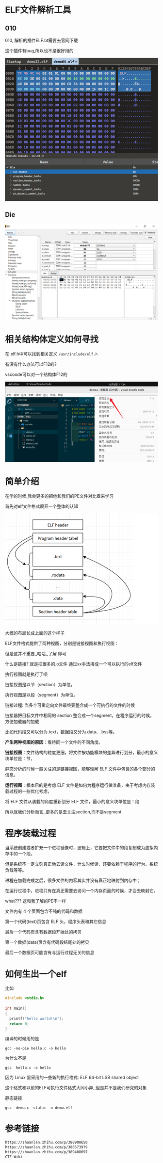 



# ELF文件解析工具





## 010



010, 解析的插件ELF.bt需要去官网下载

这个插件有bug,所以也不是很好用的



![image-20231005171225875](img/image-20231005171225875.png)



## Die



![image-20231005171317992](img/image-20231005171317992.png)



# 相关结构体定义如何寻找



在  elf.h中可以找到相关定义 `/usr/include/elf.h`

有没有什么办法可以F12的?

vscoode可以对一个结构体F12的

![image-20231005172439702](img/image-20231005172439702.png)







# 简单介绍



在学的时候,我会更多的把他和我们的PE文件对比着来学习



首先对elf文件格式展开一个整体的认知

![image-20231003151947051](img/image-20231003151947051.png)

大概的布局长成上面的这个样子





ELF文件格式提供了两种视图，分别是链接视图和执行视图：

但是这并不重要,,哈哈,,了解 即可

什么是链接? 就是把很多的.o文件 通过xx手法拼成一个可以执行的elf文件

执行视图就是执行了呗





链接视图是以节（section）为单位，

执行视图是以段（segment）为单位。



链接过程: 当多个可重定向文件最终要整合成一个可执行的文件的时候

链接器把目标文件中相同的 section 整合成一个segment，在程序运行的时候，方便加载器的加载

比如代码段又可以分为.text，数据段又分为.data、.bss等。



**产生两种视图的原因**：看待同一个文件的不同角度。



**链接视图**：文件结构的粒度更细，将文件按功能模块的差异进行划分，最小的意义块单位是：节，

静态分析的时候一般关注的是链接视图，能够理解 ELF 文件中包含的各个部分的信息。



**运行视图**：根本目的是考虑 ELF 文件是如何为程序运行做准备，由于考虑内存装载过程的一些优化考虑，

将 ELF 文件从装载的角度重新划分 ELF 文件，最小的意义块单位是：段



所以就我们分析而言,,更多的是去关注section,而不是segment





# 程序装载过程



当系统创建或者扩充一个进程镜像时，逻辑上，它要把文件中的段复制成为虚拟内存中的一个段。

但是系统不一定立刻真正地去读文件，什么时候读，还要依赖于程序的行为、系统负载等等。

进程在加载完成之后，很多文件的内容其实并没有真正地映射到内存中；

在运行过程中，进程只有在真正需要去访问一个内存页面的时候，才会去映射它。

what??? 这和我了解的PE不一样



文件内有 4 个页面包含不纯的代码和数据



第一个代码(text)页包含 ELF 头，程序头表和其它信息

最后一个代码页含有数据段开始处的拷贝

第一个数据(data)页含有代码段结尾处的拷贝

最后一个数据页可能含有与运行过程无关的信息









# 如何生出一个elf



比如

```c++
#include <stdio.h>

int main()
{
  printf("hello world!\n");
  return 0;
}
```

编译的时候用的是

```
gcc -no-pie hello.c -o hello
```

为什么不是

```
gcc  hello.c -o hello
```

因为 Linux 里采用的一些新的执行格式:  ELF 64-bit LSB shared object

这个格式和以前的ELF可执行文件格式大同小异,,但是并不是我们研究的对象





静态链接

```
gcc -demo.c -static -o demo.elf
```





# 参考链接





```
https://zhuanlan.zhihu.com/p/380908650
https://zhuanlan.zhihu.com/p/386573979
https://zhuanlan.zhihu.com/p/389408697
CTF-Wiki
```

